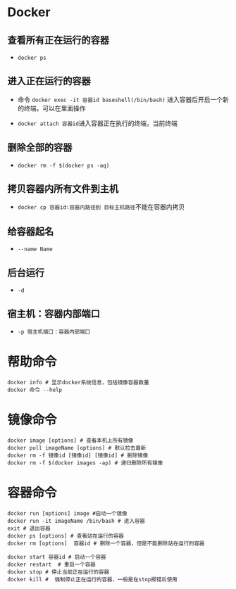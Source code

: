 # Docker

## 查看所有正在运行的容器

- `docker ps`

## 进入正在运行的容器

- 命令 `docker exec -it 容器id baseshell(/bin/bash)` 进入容器后开启一个新的终端，可以在里面操作

- `docker attach 容器id`进入容器正在执行的终端，当前终端

## 删除全部的容器

- `docker rm -f $(docker ps -aq)`

## 拷贝容器内所有文件到主机

- `docker cp 容器id:容器内路径到 目标主机路径`不能在容器内拷贝

## 给容器起名

- `--name Name`

## 后台运行

- `-d`

## 宿主机：容器内部端口

- `-p 宿主机端口：容器内部端口`

# 帮助命令

```shell
docker info # 显示docker系统信息，包括镜像容器数量
docker 命令 --help
```

# 镜像命令

```shell
docker image [options] # 查看本机上所有镜像
docker pull imageName [options] # 默认拉去最新
docker rm -f 镜像id [镜像id] [镜像id] # 删除镜像
docker rm -f $(docker images -ap) # 递归删除所有镜像
```

# 容器命令

```shell
docker run [options] image #启动一个镜像
docker run -it imageName /bin/bash # 进入容器
exit # 退出容器
docker ps [options] # 查看站在运行的容器
docker rm [options]  容器id # 删除一个容器，但是不能删除站在运行的容器

docker start 容器id # 启动一个容器
docker restart  # 重启一个容器
docker stop # 停止当前正在运行的容器
docker kill #  强制停止正在运行的容器，一般是在stop报错后使用
```
